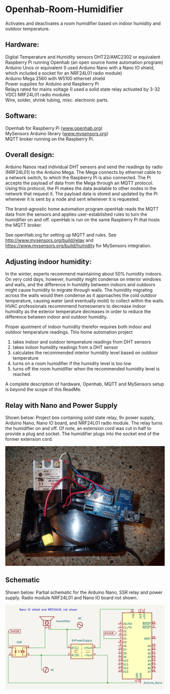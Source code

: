 # Openhab-Room-Humidifier
Activates and deactivates a room humidifier based on indoor humidity and outdoor temperature. 

## Hardware:
Digital Temperature and Humidity sensors DHT22/AMC2302 or equivalent  
Raspberry Pi running Openhab (an open source home automation program)  
Arduino Unos or equivalent (I used Arduino Nano with a Nano IO shield, which included a socket for an NRF24L01 radio module)  
Arduino Mega 2560 with W5100 ethernet shield  
Power supplies for Arduino and Raspberry Pi  
Relays rated for mains voltage (I used a solid state relay activated by 3-32 VDC)
NRF24L01 radio modules  
Wire, solder, shrink tubing, misc. electronic parts.  

## Software:
Openhab for Raspberry Pi (www.openhab.org)  
MySensors Arduino library (www.mysensors.org)  
MQTT broker running on the Raspberry Pi.  

## Overall design:
Arduino Nanos read individual DHT sensors and send the readings by radio (NRF24L01) to the Arduino Mega. The Mega connects by
ethernet cable to a network switch, to which the Raspberry Pi is also connected. The Pi accepts the payload of data from the Mega
through an MQTT protocol. Using this protocol, the Pi makes the data available to other nodes in the network that request it.
The payload data is stored and updated by the Pi whenever it is sent by a node and sent whenever it is requested. 

The brand-agnostic home automation program openHab reads the MQTT data from the sensors and applies user-established rules 
to turn the humidifier on and off. openHab is run on the same Raspberry Pi that hosts the MQTT broker.  

See openHab.org for setting up MQTT and rules. See http://www.mysensors.org/build/relay and 
https://www.mysensors.org/build/humidity for MySensors integration.  

## Adjusting indoor humidity:
In the winter, experts recommend maintaining about 50% humidity indoors. On very cold days, however, humidity might condense
on interior windows and walls, and the difference in humidity between indoors and outdoors might cause humidity to migrate
through walls. The humidity migrating across the walls would then condense as it approaches the cold outdoor temperature, causing
water (and eventually mold) to collect within the walls. HVAC professionals recommmend homeowners to decrease indoor humidity as
the exterior temperature decreases in order to reduce the difference between indoor and outdoor humidity.

Proper ajustment of indoor humidity therefor requires both indoor and outdoor temperature readings. This home automation project
1) takes indoor and outdoor temperature readings from DHT sensors
2) takes indoor humidity readings from a DHT sensor
3) calculates the recommended interior humidity level based on outdoor temperature
4) turns on a room humidifier if the humidity level is too low
5) turns off the room humidifier when the recommended humidity level is reached.

A complete description of hardware, Openhab, MQTT and MySensors setup is beyond the scope of this ReadMe. 

## Relay with Nano and Power Supply
Shown below: Project box containing solid state relay, 9v power supply, Arduino Nano, Nano IO board, and NRF24L01 radio module. The relay
turns the humidifier on and off. Of note, an extension cord was cut in half to provide a plug and socket. The humidifier plugs into the
socket end of the former extension cord. 

![ProjectBox](/images/HmdfSwBox.JPG)

## Schematic
Shown below: Partial schematic for the Arduino Nano, SSR relay and power supply. Radio module NRF24L01 and Nano IO board not shown.

![HmdfSwSchematic](/images/HmdfSwSchematic.png)
